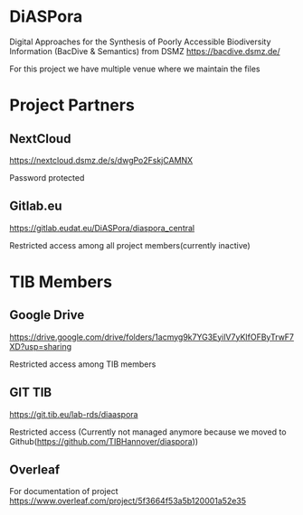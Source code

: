 # DiASPora 
Digital Approaches for the Synthesis of Poorly Accessible Biodiversity Information (BacDive &amp; Semantics) from DSMZ https://bacdive.dsmz.de/

For this project we have multiple venue where we maintain the files

# Project Partners

## NextCloud
https://nextcloud.dsmz.de/s/dwgPo2FskjCAMNX

Password protected

## Gitlab.eu
https://gitlab.eudat.eu/DiASPora/diaspora_central

Restricted access among all project members(currently inactive)


# TIB Members

## Google Drive
https://drive.google.com/drive/folders/1acmyg9k7YG3EyilV7yKIfOFByTrwF7XD?usp=sharing

Restricted access among TIB members

## GIT TIB
https://git.tib.eu/lab-rds/diaaspora

Restricted access (Currently not managed anymore because we moved to Github(https://github.com/TIBHannover/diaspora))

## Overleaf
For documentation of project https://www.overleaf.com/project/5f3664f53a5b120001a52e35



